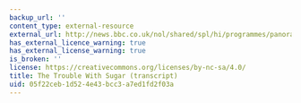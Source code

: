 ```yaml
---
backup_url: ''
content_type: external-resource
external_url: http://news.bbc.co.uk/nol/shared/spl/hi/programmes/panorama/transcripts/thetroublewithsugar.txt
has_external_licence_warning: true
has_external_license_warning: true
is_broken: ''
license: https://creativecommons.org/licenses/by-nc-sa/4.0/
title: The Trouble With Sugar (transcript)
uid: 05f22ceb-1d52-4e43-bcc3-a7ed1fd2f03a
---
```

